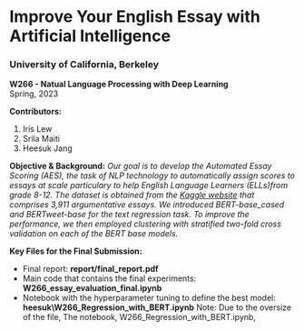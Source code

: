 # Improve Your English Essay with Artificial Intelligence

### University of California, Berkeley<br>
**W266 - Natual Language Processing with Deep Learning**<br>
Spring, 2023

**Contributors:**
  1. Iris Lew 
  2. Srila Maiti
  3. Heesuk Jang

**Objective & Background:** 
  <i> 
  Our goal is to develop the Automated Essay Scoring (AES), the task of NLP technology to automatically assign scores to essays at scale particulary to help English Language Learners (ELLs)from grade 8-12. The dataset is obtained from the [Kaggle website](https://www.kaggle.com/competitions/feedback-prize-english-language-learning/data) that comprises 3,911 argumentative essays. We introduced BERT-base_cased and BERTweet-base for the text regression task. To improve the performance, we then employed clustering with stratified two-fold cross validation on each of the BERT base models. 
  </i>
  
  **Key Files for the Final Submission:**
  
- Final report: **report/final_report.pdf**
- Main code that contains the final experiments: **W266_essay_evaluation_final.ipynb**
- Notebook with the hyperparameter tuning to define the best model: **heesuk\W266_Regression_with_BERT.ipynb**
Note: Due to the oversize of the file, The notebook, W266_Regression_with_BERT.ipynb,
